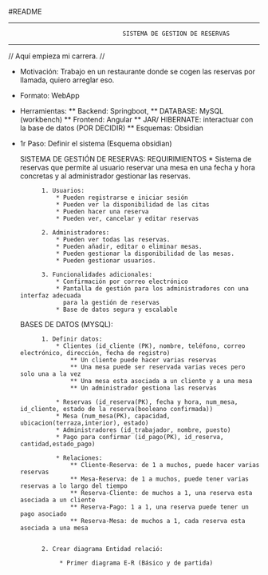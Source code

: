 #README
***********************************************************************************************************
                                    SISTEMA DE GESTION DE RESERVAS
***********************************************************************************************************
// Aquí empieza mi carrera. //

* Motivación: Trabajo en un restaurante donde se cogen las reservas por llamada, quiero arreglar eso.
* Formato: WebApp
* Herramientas: ** Backend: Springboot, 
                ** DATABASE: MySQL (workbench)
                ** Frontend: Angular
                ** JAR/ HIBERNATE: interactuar con la base de datos (POR DECIDIR)
                ** Esquemas: Obsidian

* 1r Paso: Definir el sistema (Esquema obsidian)

    SISTEMA DE GESTIÓN DE RESERVAS: REQUIRIMIENTOS 
            * Sistema de reservas que permite al usuario reservar una mesa en una fecha y hora 
            concretas y al administrador gestionar las reservas.

            1. Usuarios:
                * Pueden registrarse e iniciar sesión
                * Pueden ver la disponibilidad de las citas
                * Pueden hacer una reserva
                * Pueden ver, cancelar y editar reservas
            
            2. Administradores:
                * Pueden ver todas las reservas.
                * Pueden añadir, editar o eliminar mesas.
                * Pueden gestionar la disponibilidad de las mesas.
                * Pueden gestionar usuarios.

            3. Funcionalidades adicionales: 
                * Confirmación por correo electrónico 
                * Pantalla de gestión para los administradores con una interfaz adecuada 
                  para la gestión de reservas
                * Base de datos segura y escalable
    
    BASES DE DATOS (MYSQL): 

            1. Definir datos:
                * Clientes (id_cliente (PK), nombre, teléfono, correo electrónico, dirección, fecha de registro)
                    ** Un cliente puede hacer varias reservas
                    ** Una mesa puede ser reservada varias veces pero solo una a la vez 
                    ** Una mesa esta asociada a un cliente y a una mesa
                    ** Un administrador gestiona las reservas

                * Reservas (id_reserva(PK), fecha y hora, num_mesa, id_cliente, estado de la reserva(booleano confirmada))
                * Mesa (num_mesa(PK), capacidad, ubicacion(terraza,interior), estado)
                * Administradores (id_trabajador, nombre, puesto)
                * Pago para confirmar (id_pago(PK), id_reserva, cantidad,estado_pago)

                * Relaciones:
                    ** Cliente-Reserva: de 1 a muchos, puede hacer varias reservas
                    ** Mesa-Reserva: de 1 a muchos, puede tener varias reservas a lo largo del tiempo
                    ** Reserva-Cliente: de muchos a 1, una reserva esta asociada a un cliente
                    ** Reserva-Pago: 1 a 1, una reserva puede tener un pago asociado
                    ** Reserva-Mesa: de muchos a 1, cada reserva esta asociada a una mesa


            2. Crear diagrama Entidad relació: 
                 
                 * Primer diagrama E-R (Básico y de partida)
                 
                




